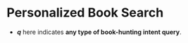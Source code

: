 # Personalized Book Search

* <i><b>q</b></i> here indicates <b>any type of book-hunting intent query</b>.

<img src="https://github.com/heejoojin/personalized_book_search/blob/main/img.jpg" alt=""/>
